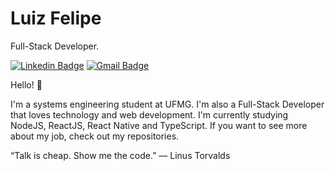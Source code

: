 # Luiz Felipe 
Full-Stack Developer.

[![Linkedin Badge](https://img.shields.io/badge/-Luiz%20Felipe-6633cc?style=flat-square&logo=Linkedin&logoColor=white&link=https://https://www.linkedin.com/in/luiz-felipe-de-sousa-faria-8a0ba91a8/)](https://www.linkedin.com/in/luiz-felipe-de-sousa-faria-8a0ba91a8/) 
[![Gmail Badge](https://img.shields.io/badge/-lutilipe02@hotmail.com-6633cc?style=flat-square&logo=Gmail&logoColor=white&link=mailto:lutilipe02@hotmail.com)](mailto:lutilipe02@hotmail.com)

Hello! 👋  

I'm a systems engineering student at UFMG. I'm also a Full-Stack Developer that loves technology and web development. I'm currently studying NodeJS, ReactJS, React Native and TypeScript. If you want to see more about my job, check out my repositories.     


“Talk is cheap. Show me the code.”
― Linus Torvalds
